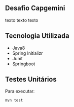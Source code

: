 ## Desafio Capgemini

texto texto texto

## Tecnologia Utilizada
* Java8
* Spring Initializr
* Junit
* Springboot

## Testes Unitários

Para executar:

```
mvn test 
```